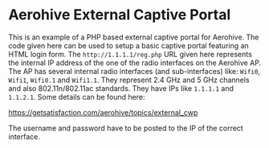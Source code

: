 # Aerohive External Captive Portal

This is an example of a PHP based external captive portal for Aerohive. The code given here can be used to setup a basic captive portal featuring an HTML login form. The `http://1.1.1.1/reg.php` URL given here represents the internal IP address of the one of the radio interfaces on the Aerohive AP. The AP has several internal radio interfaces (and sub-interfaces) like: `Wifi0`, `Wifi1`, `Wifi0.1` and `Wifi1.1`. They represent 2.4 GHz and 5 GHz channels and also 802.11n/802.11ac standards. They have IPs like `1.1.1.1` and `1.1.2.1`. Some details can be found here:

https://getsatisfaction.com/aerohive/topics/external_cwp

The username and password have to be posted to the IP of the correct interface.
